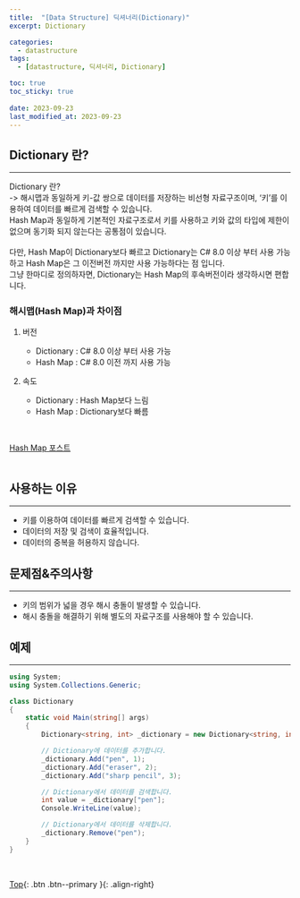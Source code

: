```yaml
---
title:  "[Data Structure] 딕셔너리(Dictionary)"
excerpt: Dictionary

categories:
  - datastructure
tags:
  - [datastructure, 딕셔너리, Dictionary]

toc: true
toc_sticky: true
 
date: 2023-09-23
last_modified_at: 2023-09-23
---
```


## Dictionary 란?
---
Dictionary 란? <br>
-> 해시맵과 동일하게 키-값 쌍으로 데이터를 저장하는 비선형 자료구조이며, ‘키’를 이용하여 데이터를 빠르게 검색할 수 있습니다. <br>
Hash Map과 동일하게 기본적인 자료구조로서 키를 사용하고 키와 값의 타입에 제한이 없으며 동기화 되지 않는다는 공통점이 있습니다. <br> <br>
다만, Hash Map이 Dictionary보다 빠르고 Dictionary는 C# 8.0 이상 부터 사용 가능하고 Hash Map은 그 이전버전 까지만 사용 가능하다는 점 입니다. <br>
그냥 한마디로 정의하자면, Dictionary는 Hash Map의 후속버전이라 생각하시면 편합니다.


### 해시맵(Hash Map)과 차이점

1. 버전
   - Dictionary : C# 8.0 이상 부터 사용 가능
   - Hash Map   : C# 8.0 이전 까지 사용 가능

2. 속도
   - Dictionary : Hash Map보다 느림
   - Hash Map   : Dictionary보다 빠름

<br>

[Hash Map 포스트]()<br><br>



## 사용하는 이유
---
- 키를 이용하여 데이터를 빠르게 검색할 수 있습니다.
- 데이터의 저장 및 검색이 효율적입니다.
- 데이터의 중복을 허용하지 않습니다.


## 문제점&주의사항
---
- 키의 범위가 넓을 경우 해시 충돌이 발생할 수 있습니다.
- 해시 충돌을 해결하기 위해 별도의 자료구조를 사용해야 할 수 있습니다.


## 예제
---

```C#
using System;
using System.Collections.Generic;

class Dictionary
{
    static void Main(string[] args)
    {
        Dictionary<string, int> _dictionary = new Dictionary<string, int>();

        // Dictionary에 데이터를 추가합니다.
        _dictionary.Add("pen", 1);
        _dictionary.Add("eraser", 2);
        _dictionary.Add("sharp pencil", 3);

        // Dictionary에서 데이터를 검색합니다.
        int value = _dictionary["pen"];
        Console.WriteLine(value);

        // Dictionary에서 데이터를 삭제합니다.
        _dictionary.Remove("pen");
    }
}
```

<br>

[Top](#){: .btn .btn--primary }{: .align-right}